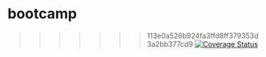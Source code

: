 
# bootcamp

>>>>>>> 113e0a526b924fa3ffd8ff379353d3a2bb377cd9
>>>>>>> [![Coverage Status](https://coveralls.io/repos/github/PatrickKawuma/shapp/badge.svg?branch=master)](https://coveralls.io/github/PatrickKawuma/shapp?branch=master)
